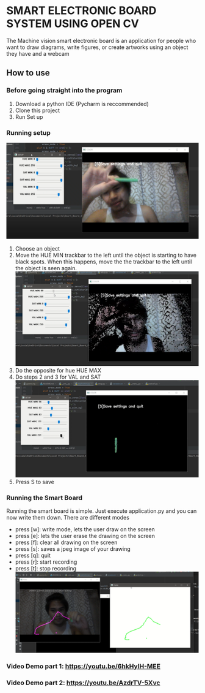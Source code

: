 # SMART ELECTRONIC BOARD SYSTEM USING OPEN CV

The Machine vision smart electronic board is an application for people who 
want to draw diagrams, write figures, or create artworks using an object they have and 
a webcam


## How to use
### Before going straight into the program
1. Download a python IDE (Pycharm is reccommended)
2. Clone this project
3. Run Set up
### Running setup 
![img1](resources/image/setup_object.png)
1. Choose an object
2. Move the HUE MIN trackbar to the left until the object is starting to have black spots. When this happens, move the the trackbar to the left until the object is seen again.  
![img](resources/image/setup_hue_min.png)
3. Do the opposite for hue HUE MAX
4. Do steps 2 and 3 for VAL and SAT
![img](resources/image/setup_isolated.png)
5. Press S to save
### Running the Smart  Board
Running the smart board is simple. Just execute application.py and you can now write them down. There are different modes
* press [w]: write mode, lets the user draw on the screen
* press [e]: lets the user erase the drawing on the screen
* press [f]: clear all drawing on the screen
* press [s]: saves a jpeg image of your drawing
* press [q]: quit
* press [r]: start recording
* press [t]: stop recording
![img](resources/image/main.png)
### Video Demo part 1: https://youtu.be/6hkHylH-MEE
### Video Demo part 2: https://youtu.be/AzdrTV-5Xvc
